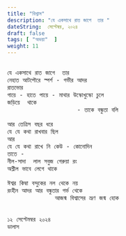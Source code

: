 ```yaml
---
title: "বিশ্বাস"
description: "যে একসাথে রাত জাগে  তার "
dateString:  সেপ্টেম্বর, ২০২৪
draft: false
tags: [ "অভয়া"  ]
weight: 11
---
```



<pre>

যে একসাথে রাত জাগে  তার 
নেহাত আটপৌরে স্পর্শ - গভীর আদর 
রাতভোর 
গায়ে - হাতে পায়ে - মাথার উস্কোখুস্কো চুলে 
জড়িয়ে  থাকে  
                   - তাকে বন্ধুতা বলি 

আর তেত্রিস বছর ধরে 
যে যে কথা রাখবার ছিল 
আর 
যে যে কথা রাখে নি কেউ - কোনোদিন 
তাতে - 
নীল-সাদা  লাল সবুজ গেরুয়া রং 
অশ্লীল ভাবে লেগে থাকে  

ঈশ্বর কিম্বা বন্দুকের নল থেকে নয় 
রংহীন আদর আর বন্ধুতার গর্ভ থেকে 
             আজন্ম বিশ্বাসের ভ্রূণ জন্ম হোক 


১২ সেপ্টেমম্বর ২০২৪ 
ডালাস 

<pre>
